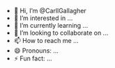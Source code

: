 - 👋 Hi, I’m @CarllGallagher
- 👀 I’m interested in ...
- 🌱 I’m currently learning ...
- 💞️ I’m looking to collaborate on ...
- 📫 How to reach me ...
- 😄 Pronouns: ...
- ⚡ Fun fact: ...

<!---
CarllGallagher/CarllGallagher is a ✨ special ✨ repository because its `README.md` (this file) appears on your GitHub profile.
You can click the Preview link to take a look at your changes.
--->
